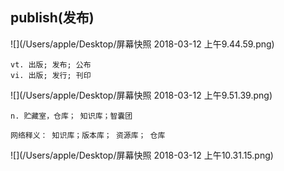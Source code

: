 ## publish(发布)
![](/Users/apple/Desktop/屏幕快照 2018-03-12 上午9.44.59.png)

```
vt. 出版; 发布; 公布
vi. 出版; 发行; 刊印
```

![](/Users/apple/Desktop/屏幕快照 2018-03-12 上午9.51.39.png)

```
n. 贮藏室，仓库； 知识库；智囊团

网络释义： 知识库；版本库； 资源库； 仓库
```

![](/Users/apple/Desktop/屏幕快照 2018-03-12 上午10.31.15.png)

